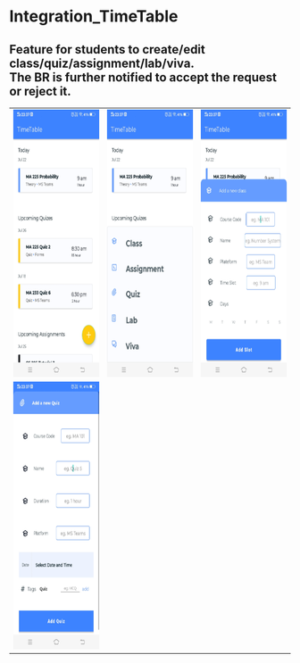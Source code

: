 # Integration_TimeTable
Feature for students to create/edit class/quiz/assignment/lab/viva.  
The BR is further notified to accept the request or reject it.    
---

<table>
  <tr>
    <td><img src="./Image/Screenshot_20210722_233711.jpg" width=270 height=480></td>
    <td><img src="./Image/Screenshot_20210722_233716.jpg" width=270 height=480></td>
    <td><img src="./Image/Screenshot_20210722_233724.jpg" width=270 height=480></td>
  </tr>
  <tr>
    <td><img src="./Image/Screenshot_20210722_233733.jpg" width=270 height=480></td>
  </tr>
 </table>
